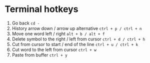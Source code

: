 # Terminal hotkeys

1. Go back `cd -`
2. History arrow down / arrow up alternative `ctrl + p / ctrl + n`
3. Move one word left / right `alt + b / alt + f`
4. Delete symbol to the right / left from cursor `ctrl + d / ctrl + h`
5. Cut from cursor to start / end of the line `ctrl + u / ctrl + k`
6. Cut word to the left from cursor `ctrl + w`
7. Paste from buffer `ctrl + y`

